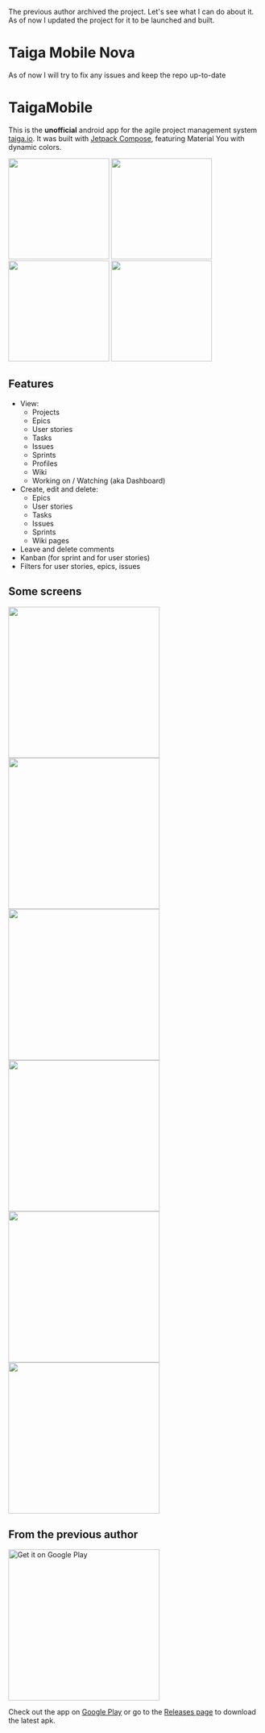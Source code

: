 The previous author archived the project. Let's see what I can do about it. As of now I updated the project for it to be launched and built.

# Taiga Mobile Nova
As of now I will try to fix any issues and keep the repo up-to-date

# TaigaMobile

This is the **unofficial** android app for the agile project management system [taiga.io](https://www.taiga.io/). It was built with [Jetpack Compose](https://developer.android.com/jetpack/compose), featuring Material You with dynamic colors.

<img src="screenshots/m3_1.png" width=200/> <img src="screenshots/m3_2.png" width=200/>
<img src="screenshots/m3_3.png" width=200/> <img src="screenshots/m3_4.png" width=200/>

## Features
* View:
  * Projects
  * Epics
  * User stories
  * Tasks
  * Issues
  * Sprints
  * Profiles
  * Wiki
  * Working on / Watching (aka Dashboard)
* Create, edit and delete:
  * Epics
  * User stories
  * Tasks
  * Issues
  * Sprints
  * Wiki pages
* Leave and delete comments
* Kanban (for sprint and for user stories)
* Filters for user stories, epics, issues

## Some screens
<img src="screenshots/login.png" width=300/> <img src="screenshots/login_dark.png" width=300/>
<img src="screenshots/story.png" width=300/> <img src="screenshots/story_dark.png" width=300/>
<img src="screenshots/sprint.png" width=300/> <img src="screenshots/sprint_dark.png" width=300/>

## From the previous author
<a href='https://play.google.com/store/apps/details?id=io.eugenethedev.taigamobile&utm_source=github'><img alt='Get it on Google Play' src='https://play.google.com/intl/en_us/badges/static/images/badges/en_badge_web_generic.png' width=300/></a>

Check out the app on [Google Play](https://play.google.com/store/apps/details?id=io.eugenethedev.taigamobile&utm_source=github) or go to the [Releases page](https://github.com/EugeneTheDev/TaigaMobile/releases) to download the latest apk.
